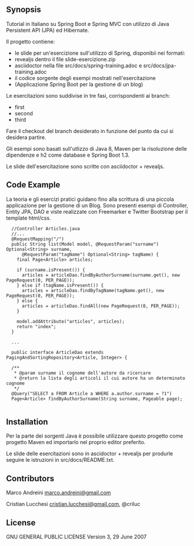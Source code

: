 ## Synopsis

Tutorial in Italiano su Spring Boot e Spring MVC con utilizzo di Java Persistent API (JPA) ed Hibernate.

Il progetto contiene:
 - le slide per un'esercizione sull'utilizzo di Spring, disponibii nei formati:
  - revealjs dentro il file slide-esercizione.zip
  - asciidoctor nella file src/docs/spring-training.adoc e src/docs/jpa-training.adoc
 - il codice sorgente degli esempi mostrati nell'esercitazione
  - (Applicazione Spring Boot per la gestione di un blog)

Le esercitazioni sono suddivise in tre fasi, corrispondenti ai branch:
 - first
 - second
 - third

Fare il checkout del branch desiderato in funzione del punto da cui si desidera partire.

Gli esempi sono basati sull'utlizzo di Java 8, Maven per la
risoluzione delle dipendenze e h2 come database e Spring Boot 1.3.

Le slide dell'esercitazione sono scritte con asciidoctor + revealjs.

## Code Example

La teoria e gli esercizi pratici guidano fino alla scrittura di una piccola applicazione
per la gestione di un Blog.
Sono presenti esempi di Controller, Entity JPA, DAO e viste realizzate con Freemarker e
Twitter Bootstrap per il template html/css.

```
  //Controller Articles.java
  //...
  @RequestMapping("/")
  public String list(Model model, @RequestParam("surname") Optional<String> surname,
      @RequestParam("tagName") Optional<String> tagName) {
    final Page<Article> articles;

    if (surname.isPresent()) {
      articles = articleDao.findByAuthorSurname(surname.get(), new PageRequest(0, PER_PAGE));
    } else if (tagName.isPresent()) {
      articles = articleDao.findByTagName(tagName.get(), new PageRequest(0, PER_PAGE));
    } else {
      articles = articleDao.findAll(new PageRequest(0, PER_PAGE));
    }

    model.addAttribute("articles", articles);
    return "index";
  }
  
  ...
  
  public interface ArticleDao extends PagingAndSortingRepository<Article, Integer> {

  /**
   * @param surname il cognome dell'autore da ricercare
   * @return la lista degli articoli il cui autore ha un determinato cognome
   */
  @Query("SELECT a FROM Article a WHERE a.author.surname = ?1")
  Page<Article> findByAuthorSurname(String surname, Pageable page);
  
```

## Installation

Per la parte dei sorgenti Java è possibile utilizzare questo progetto
come progetto Maven ed importarlo nel proprio editor preferito.

Le slide delle esercitazioni sono in ascidoctor + revealjs per
produrle seguire le istruzioni in src/docs/README.txt.

## Contributors

Marco Andreini <marco.andreini@gmail.com>

Cristian Lucchesi <cristian.lucchesi@gmail.com>, @criluc

## License

GNU GENERAL PUBLIC LICENSE
Version 3, 29 June 2007
